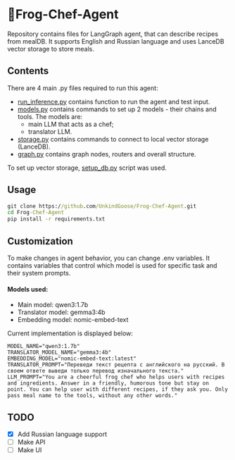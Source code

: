 # 🐸Frog-Chef-Agent
Repository contains files for LangGraph agent, that can describe recipes from mealDB. It supports English and Russian language and uses LanceDB vector storage to store meals.

## Contents

There are 4 main .py files required to run this agent:
- [run_inference.py](./run_inference.py) contains function to run the agent and test input.
- [models.py](./models.py) contains commands to set up 2 models - their chains and tools. The models are:
  - main LLM that acts as a chef;
  - translator LLM.
- [storage.py](./storage.py) contains commands to connect to local vector storage (LanceDB).
- [graph.py](./graph.py) contains graph nodes, routers and overall structure.

To set up vector storage, [setup_db.py](./setup_db.py) script was used.

## Usage

```cmd
git clone https://github.com/UnkindGoose/Frog-Chef-Agent.git
cd Frog-Chef-Agent
pip install -r requirements.txt
```

## Customization

To make changes in agent behavior, you can change .env variables. It contains variables that control which model is used for specific task and their system prompts.

#### Models used:
- Main model: qwen3:1.7b
- Translator model: gemma3:4b
- Embedding model: nomic-embed-text


Current implementation is displayed below:

```.env
MODEL_NAME="qwen3:1.7b"
TRANSLATOR_MODEL_NAME="gemma3:4b"
EMBEDDING_MODEL="nomic-embed-text:latest"
TRANSLATOR_PROMPT="Переведи текст рецепта с английского на русский. В своем ответе выведи только перевод изначального текста."
LLM_PROMPT="You are a cheerful frog chef who helps users with recipes and ingredients. Answer in a friendly, humorous tone but stay on point. You can help user with different recipes, if they ask you. Only pass meal name to the tools, without any other words."
```

## TODO

- [x] Add Russian language support
- [ ] Make API
- [ ] Make UI
